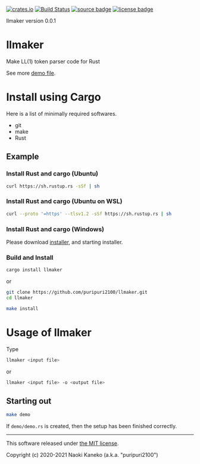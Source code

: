[![crates.io][crates-badge]][crates]
[![Build Status][ci-badge]][ci]
[![source badge][source-badge]][source]
[![license badge][license-badge]][license]

[crates]: https://crates.io/crates/llmaker
[crates-badge]: https://img.shields.io/crates/v/llmaker
[ci]: https://github.com/puripuri2100/llmaker/actions?query=workflow%3ARust%20CI
[ci-badge]: https://github.com/puripuri2100/llmaker/actions/workflows/rust.yml/badge.svg?branch=master
[source]: https://github.com/puripuri2100/llmaker
[source-badge]: https://img.shields.io/badge/source-github-blue
[license]: https://github.com/puripuri2100/llmaker/blob/master/LICENSE
[license-badge]: https://img.shields.io/badge/license-MIT-blue


llmaker version 0.0.1

# llmaker

Make LL(1) token parser code for Rust


See more [demo file](https://github.com/puripuri2100/llmaker/blob/master/demo/demo.mkr).


# Install using Cargo

Here is a list of minimally required softwares.

* git
* make
* Rust


## Example

### Install Rust and cargo (Ubuntu)

```sh
curl https://sh.rustup.rs -sSf | sh
```

### Install Rust and cargo (Ubuntu on WSL)

```sh
curl --proto '=https' --tlsv1.2 -sSf https://sh.rustup.rs | sh
```

### Install Rust and cargo (Windows)

Please download [installer](https://www.rust-lang.org/tools/install), and starting installer.

### Build and Install

```sh
cargo install llmaker
```

or

```sh
git clone https://github.com/puripuri2100/llmaker.git
cd llmaker

make install
```


# Usage of llmaker

Type

```sh
llmaker <input file>
```

or

```sh
llmaker <input file> -o <output file>
```

## Starting out

```sh
make demo
```

If `demo/demo.rs` is created, then the setup has been finished correctly.

---

This software released under [the MIT license](https://github.com/puripuri2100/llmaker/blob/master/LICENSE).

Copyright (c) 2020-2021 Naoki Kaneko (a.k.a. "puripuri2100")
